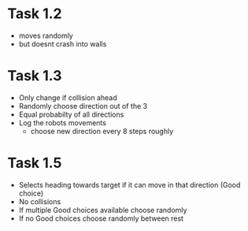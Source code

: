 # Task 1.2
 - moves randomly
 - but doesnt crash into walls

# Task 1.3
 - Only change if collision ahead
 - Randomly choose direction out of the 3
 - Equal probabilty of all directions
 - Log the robots movements
   - choose new direction every 8 steps roughly

# Task 1.5
 - Selects heading towards target if it can move in that direction (Good choice)
 - No collisions
 - If multiple Good choices available choose randomly
 - If no Good choices choose randomly between rest
